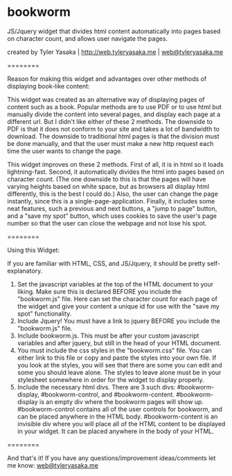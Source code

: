 bookworm
========

JS/Jquery widget that divides html content automatically into pages based on character count, and allows user navigate the pages.

created by Tyler Yasaka | http://web.tyleryasaka.me | web@tyleryasaka.me

========

Reason for making this widget and advantages over other methods of displaying book-like content:

This widget was created as an alternative way of displaying pages of content such as a book. Popular methods are to use PDF or to use html but manually divide the content into several pages, and display each page at a different url. But I didn't like either of these 2 methods. The downside to PDF is that it does not conform to your site and takes a lot of bandwidth to download. The downside to traditional html pages is that the division must be done manually, and that the user must make a new http request each time the user wants to change the page.

This widget improves on these 2 methods. First of all, it is in html so it loads lightning-fast. Second, it automatically divides the html into pages based on character count. (The one downside to this is that the pages will have varying heights based on white space, but as browsers all display html differently, this is the best I could do.) Also, the user can change the page instantly, since this is a single-page-application. Finally, it includes some neat features, such a previous and next buttons, a "jump to page" button, and a "save my spot" button, which uses cookies to save the user's page number so that the user can close the webpage and not lose his spot.

========

Using this Widget:

If you are familiar with HTML, CSS, and JS/Jquery, it should be pretty self-explanatory.

1. Set the javascript variables at the top of the HTML document to your liking. Make sure this is declared BEFORE you include the "bookworm.js" file. Here can set the character count for each page of the widget and give your content a unique id for use with the "save my spot" functionality.
2. Include Jquery! You must have a link to jquery BEFORE you include the "bookworm.js" file.
3. Include bookworm.js. This must be after your custom javascript variables and after jquery, but still in the head of your HTML document.
4. You must include the css styles in the "bookworm.css" file. You can either link to this file or copy and paste the styles into your own file. If you look at the styles, you will see that there are some you can edit and some you should leave alone. The styles to leave alone must be in your stylesheet somewhere in order for the widget to display properly.
5. Include the necessary html divs. There are 3 such divs: #bookworm-display, #bookworm-control, and #bookworm-content. #bookworm-display is an empty div where the bookworm pages will show up. #bookworm-control contains all of the user controls for bookworm, and can be placed anywhere in the HTML body. #bookworm-content is an invisible div where you will place all of the HTML content to be displayed in your widget. It can be placed anywhere in the body of your HTML.

========

And that's it! If you have any questions/improvement ideas/comments let me know: web@tyleryasaka.me
